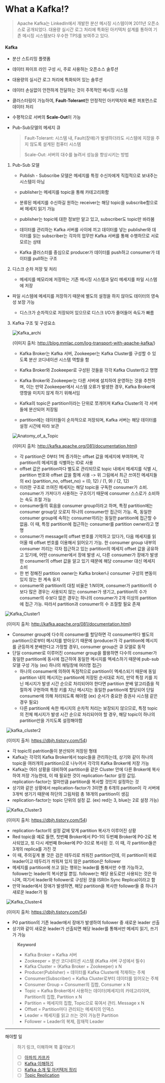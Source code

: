 # What a Kafka!?
> Apache Kafka는 LinkedIn에서 개발한 분산 메시징 시스템이며 2011년 오픈소스로 공개되었다. 대용량 실시간 로그 처리에 특화된 아키텍처 설계를 통하여 기존 메시징 시스템보다 우수한 TPS를 보여주고 있다.

#### Kafka

- 분산 스트리밍 플랫폼

- 데이터 파이프 라인 구성 시, 주로 사용하는 오픈소스 솔루션

- 대용량의 실시간 로그 처리에 특화되어 있는 솔루션

- 데이터 손실없이 안전하게 전달하는 것이 주목적인 메시징 시스템

- 클러스터링이 가능하여, **Fault-Tolerant**한 안정적인 아키텍처와 빠른 퍼포먼스로 데이터 처리

- 수평적으로 서버의 **Scale-Out**이 가능

- Pub-Sub모델의 메세지 큐

  > Fault-Tolerant: 시스템 내, Fault(장애)가 발생하더라도 시스템에 지장을 주지 않도록 설계된 컴퓨터 시스템
  >
  > Scale-Out: 서버의 대수를 늘려서 성능을 향상시키는 방법



1. Pub-Sub 모델

   - Publish - Subscribe 모델은 메세지를 특정 수신자에게 직접적으로 보내주는 시스템이 아님

   - publisher는 메세지를 topic을 통해 카테고리화함

   - 분류된 메세지를 수신하길 원하는 receiver는 해당 topic을 subscribe함으로써 메세지 읽기 가능

   - publisher는 topic에 대한 정보만 알고 있고, subscriber도 topic만 바라봄

   - 데이터를 관리하는 Kafka 서버를 사이에 끼고 데이터를 넣는 publisher와 데이터를 읽는 subscriber는 각자의 업무만 Kafka 서버를 통해 수행하므로 서로 모르는 상태

   - Kafka 클러스터를 중심으로 producer가 데이터를 push하고 consumer가 데이터를 pull하는 구조




2. 디스크 순차 저장 및 처리

   - 메세지를 메모리에 저장하는 기존 메시징 시스템과 달리 메세지를 파일 시스템에 저장
   
   
- 파일 시스템에 메세지를 저장하기 때문에 별도의 설정을 하지 않아도 데이터의 영속성 보장 가능
  
  
   - 디스크가 순차적으로 저장되어 있으므로 디스크 I/O가 줄어들어 속도가 빠름



3. Kafka 구조 및 구성요소

   ![Kafka_archi](https://img1.daumcdn.net/thumb/R1280x0/?scode=mtistory2&fname=https%3A%2F%2Fblog.kakaocdn.net%2Fdn%2Fd8cokW%2FbtqEvYj5sEi%2F3V2KFeLaAkpAoV6XFhXTK0%2Fimg.jpg)

   (이미지 출처: http://blog.mmlac.com/log-transport-with-apache-kafka/)

   - Kafka Broker는 Kafka 서버, Zookeeper는 Kafka Cluster를 구성할 수 있도록 분산 코디네이션 시스템 역할을 함


   - Kafka Broker와 Zookeeper로 구성된 것들을 각각 Kafka Cluster라고 명명


   - Kafka Broker와 Zookeeper는 다른 서버에 설치하여 운영하는 것을 추천하며, 이는 만약 Zookeeper에서 시스템 오류가 발생한 경우, Kafka Broker에 영향을 미치지 않게 하기 위해서임


   - Kafka의 topic은 partition이라는 단위로 쪼개어져 Kafka Cluster의 각 서버들에 분산되어 저장됨


   - partition에는 데이터들이 순차적으로 저장되며, Kafka 서버는 해당 데이터를 설정 시간에 따라 보관

   

   ![Anatomy_of_a_Topic](https://img1.daumcdn.net/thumb/R1280x0/?scode=mtistory2&fname=https%3A%2F%2Fblog.kakaocdn.net%2Fdn%2FcSpDzW%2FbtqEwJmfAK6%2FI4MGF6YN8lzvIJdIsjSQ2k%2Fimg.png)

   (이미지 출처: http://kafka.apache.org/081/documentation.html)

   - 각 partition은 0부터 1씩 증가하는 offset 값을 메세지에 부여하며, 각 partition의 메세지를 식별하는 ID로 사용
   - offset 값은 partition마다 별도로 관리되므로 topic 내에서 메세지를 식별 시, partition 번호와 offset 값을 함께 사용 -> 위 그림에서 최근 쓰여진 메세지들의 ex) (partition_no, offset_no) = (0, 12) / (1, 9) / (2, 12)
   - 이러한 구조로 쓰여진 메세지는 해당 topic을 구독한 consumer가 소비. consumer가 가져다가 사용하는 구조이기 때문에 consumer 스스로가 소비하는 속도 조절 가능
   - consumer들의 묶음을 consumer group이라고 하며, 특정 partition에는 consumer group당 오로지 하나의 consumer만 접근이 가능. 즉, 동일한 consumer group에 속하는 consumer끼리는 동일한 partition에 접근할 수 없음. 이 때, 특정 partition에 접근하는 consumer를 partition owner라고 명명
   - consumer가 message의 offset 번호를 기억하고 있다가, 다음 메세지를 읽어올 때 offset 번호를 이용해서 읽어오기 가능. 한 consumer group 내부의 consumer 끼리는 각자 접근하고 있는 partition의 메세지 offset 값을 공유하고 있기에, 어떤 consumer에서 장애 발생 시, 다른 consumer가 장애가 발생한 consumer의 offset 값을 알고 있기 때문에 해당 consumer 대신 메세지 소비
   - 한 번 정해진 partition owner는 Kafka broker나 consumer 구성의 변동이 있지 않는 한 계속 유지
   - consumer와 partition의 대칭 비율은 1:N이며, consumer가 partition의 수보다 많은 경우는 사용되지 않는 consumer가 생기고, partition의 수가 consumer의 수보다 많은 경우는 하나의 consumer가 2개 이상의 partition에 접근 가능. 따라서 partition과 consumer의 수 조절할 필요 존재



![Kafka_Cluster1](https://img1.daumcdn.net/thumb/R1280x0/?scode=mtistory2&fname=https%3A%2F%2Fblog.kakaocdn.net%2Fdn%2FcAj1C4%2FbtqExZWJ8g0%2F7qxa8TATVt1xD13HcAJhA1%2Fimg.png)

​	(이미지 출처: http://kafka.apache.org/081/documentation.html)

   - Consumer group에 다수의 consumer를 할당하면 각 consumer마다 별도의 partition으로부터 메시지를 받아오기 때문에 (producer가 각 partition에 메시지를 균등하게 분배한다고 가정할 경우), consumer group은 큐 모델로 동작
   - 단일 consumer로 이루어진 consumer group을 활용하면 다수의 consumer가 동일한 partition에 동시에 접근하여 동일한 메시지를 엑세스하기 때문에 pub-sub 모델 구성 가능 (ex) 하나의 채팅창에 여러명 접근)
        - 하나의 consumer에 의하여 독점적으로 partition이 엑세스되기 때문에 동일 partition 내의 메시지는 partition에 저장된 순서대로 처리, 만약 특정 키를 지닌 메시지가 발생 시간 순으로 처리되어야 한다면 partition 분배 알고리즘을 적절하게 구현하여 특정 키를 지닌 메시지는 동일한 partition에 할당되어 단일 consumer에 의해 처리되도록 해야함 (ex) 순서가 중요한 증권사 시스템 같은 경우 필요)
        - 다른 partition에 속한 메시지의 순차적 처리는 보장되지 않으므로, 특정 topic의 전체 메시지가 발생 시간 순으로 처리되어야 할 경우, 해당 topic이 하나의 partition만을 가지도록 설정해야함



​	![kafka_cluster2](https://img1.daumcdn.net/thumb/R1280x0/?scode=mtistory2&fname=https%3A%2F%2Fblog.kakaocdn.net%2Fdn%2FuRhAk%2FbtqEBeTPqes%2FyYxO2zQuPCqjvhhUzsnbO0%2Fimg.png)

​	(이미지 출처: https://dbjh.tistory.com/54)

   - 각 topic의 patrition들이 분산되어 저장된 형태
   - Kafka는 각각의 Kafka Broker에서 topic들을 관리하는데, 상기와 같이 하나의 topic을 여러개의 partition으로 나누어서 각각의 Kafka Broker에 저장 가능
   - Kafka는 여러 상황을 대비하여 partition을 같은 Cluster 안에 다른 Broker에 복사하여 저장 가능한데, 이 때 필요한 것이 replication-factor 설정 값임. replication-factor는 얼마만큼 partition을 복사할 것인지 설정하는 것
   - 상기와 같은 상황에서 replication-factor가 3이면 총 6개의 partition이 각 서버에 3개씩 생기기 때문에 하단의 그림처럼 총 18개의 partition이 생김
   - replication-factor는 topic 단위의 설정 값. (ex) red는 3, blue는 2로 설정 가능)



​	![Kafka_Cluster3](https://img1.daumcdn.net/thumb/R1280x0/?scode=mtistory2&fname=https%3A%2F%2Fblog.kakaocdn.net%2Fdn%2Fbo3ahH%2FbtqEADzZjt9%2FSNpZs9kZQMKYiE7WXRcRP0%2Fimg.png)

​	(이미지 출처: https://dbjh.tistory.com/54)

   - replication-factor의 설정 값에 맞게 partition 복사가 이루어진 상황
   - Red topic을 예로 들면, 첫번째 Broker에서 P0-1이 두번째 Broker에 P0-2로 복사되었고, 또 다시 세번째 Broker에 P0-3으로 복사된 것. 이 때, 각 partition들은 3개의 replica를 가진 것
   - 이 때, 주의깊게 볼 것은 검은 테두리로 씌워진 partition인데, 이 partition이 바로 leader이고 테두리가 씌워져 있지 않은 partition은 follower
   - 메세지를 partition에 쓰고 읽는 행위는 leader를 통해서만 수행 가능하고, follower는 leader의 복사본일 뿐임. follower는 해당 용도로만 사용되는 것은 아니며, 여기서 leader와 follower로 구성된 것을 ISR(In Sync Replica)이라고 함
   - 만약 leader에서 장애가 발생하면, 해당 partition을 복사한 follower들 중 하나가 새로운 leader가 됨



​	![Kafka_Cluster4](https://img1.daumcdn.net/thumb/R1280x0/?scode=mtistory2&fname=https%3A%2F%2Fblog.kakaocdn.net%2Fdn%2FmmBrp%2FbtqEBfE92iQ%2FntqsJAvwEphDrdCawXZT8k%2Fimg.png)

​	(이미지 출처: https://dbjh.tistory.com/54)

   - P0 partition의 기존 leader에서 장애가 발생하여 follower 중 새로운 leader 선출
   - 상기와 같이 새로운 leader가 선출되면 해당 leader를 통해서만 메세지 읽기, 쓰기가 가능



> **Keyword**
>
> - Kafka Broker = Kafka 서버
> - Zookeeper = 분산 코디네이션 시스템 (Kafka 서버 구성에서 필수)
> - Kafka Cluster = (Kafka Broker + Zookeeper) x N
> - Producer(Publisher) = 데이터를 Kafka Cluster에 적재하는 주체
> - Consumer(Subscriber) = Kafka Cluster로부터 데이터를 읽어오는 주체
> - Consumer Group = Consumer의 집합, Consumer x N
> - Topic = Kafka Broker에서 사용하는 데이터(메세지)의 카테고리이며, Partition의 집합, Partition x N
> - Partition = 메세지의 집합, Topic으로 묶여서 관리. Message x N
> - Offset = Partition마다 관리되는 메세지의 인덱스
> - Leader = 메세지를 읽고 쓰는 것이 가능한 Partition
> - Follower = Leader의 복제, 잠재적 Leader

------

해야할 일

> 하기 링크, 이해하며 쭉 훑어보기
>
> - [ ] [아파치 카프카](https://engkimbs.tistory.com/691)
> - [ ] [Kafka 이해하기](https://medium.com/@umanking/%EC%B9%B4%ED%94%84%EC%B9%B4%EC%97%90-%EB%8C%80%ED%95%B4%EC%84%9C-%EC%9D%B4%EC%95%BC%EA%B8%B0-%ED%95%98%EA%B8%B0%EC%A0%84%EC%97%90-%EB%A8%BC%EC%A0%80-data%EC%97%90-%EB%8C%80%ED%95%B4%EC%84%9C-%EC%9D%B4%EC%95%BC%EA%B8%B0%ED%95%B4%EB%B3%B4%EC%9E%90-d2e3ca2f3c2)
> - [ ] [Kafka 소개 및 아키텍처 정리](https://epicdevs.com/17)
> - [ ] [Topic Replication](https://www.popit.kr/kafka-%EC%9A%B4%EC%98%81%EC%9E%90%EA%B0%80-%EB%A7%90%ED%95%98%EB%8A%94-topic-replication/)